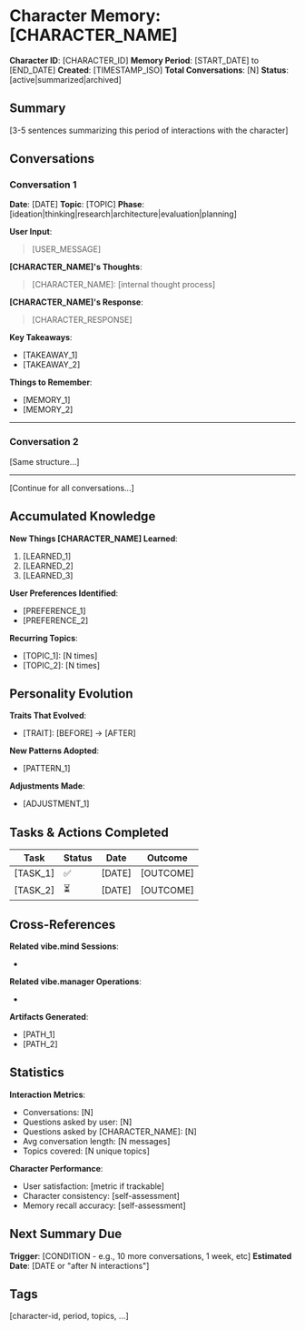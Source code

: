 # Character Memory: [CHARACTER_NAME]

**Character ID**: [CHARACTER_ID]
**Memory Period**: [START_DATE] to [END_DATE]
**Created**: [TIMESTAMP_ISO]
**Total Conversations**: [N]
**Status**: [active|summarized|archived]

## Summary

[3-5 sentences summarizing this period of interactions with the character]

## Conversations

### Conversation 1
**Date**: [DATE]
**Topic**: [TOPIC]
**Phase**: [ideation|thinking|research|architecture|evaluation|planning]

**User Input**:
> [USER_MESSAGE]

**[CHARACTER_NAME]'s Thoughts**:
> [CHARACTER_NAME]: [internal thought process]

**[CHARACTER_NAME]'s Response**:
> [CHARACTER_RESPONSE]

**Key Takeaways**:
- [TAKEAWAY_1]
- [TAKEAWAY_2]

**Things to Remember**:
- [MEMORY_1]
- [MEMORY_2]

---

### Conversation 2
[Same structure...]

---

[Continue for all conversations...]

## Accumulated Knowledge

**New Things [CHARACTER_NAME] Learned**:
1. [LEARNED_1]
2. [LEARNED_2]
3. [LEARNED_3]

**User Preferences Identified**:
- [PREFERENCE_1]
- [PREFERENCE_2]

**Recurring Topics**:
- [TOPIC_1]: [N times]
- [TOPIC_2]: [N times]

## Personality Evolution

**Traits That Evolved**:
- [TRAIT]: [BEFORE] → [AFTER]

**New Patterns Adopted**:
- [PATTERN_1]

**Adjustments Made**:
- [ADJUSTMENT_1]

## Tasks & Actions Completed

| Task | Status | Date | Outcome |
|------|--------|------|---------|
| [TASK_1] | ✅ | [DATE] | [OUTCOME] |
| [TASK_2] | ⏳ | [DATE] | [OUTCOME] |

## Cross-References

**Related vibe.mind Sessions**:
- [SESSION_ID]: [TOPIC]

**Related vibe.manager Operations**:
- [WORKFLOW_ID]: [ACTION]

**Artifacts Generated**:
- [PATH_1]
- [PATH_2]

## Statistics

**Interaction Metrics**:
- Conversations: [N]
- Questions asked by user: [N]
- Questions asked by [CHARACTER_NAME]: [N]
- Avg conversation length: [N messages]
- Topics covered: [N unique topics]

**Character Performance**:
- User satisfaction: [metric if trackable]
- Character consistency: [self-assessment]
- Memory recall accuracy: [self-assessment]

## Next Summary Due

**Trigger**: [CONDITION - e.g., 10 more conversations, 1 week, etc]
**Estimated Date**: [DATE or "after N interactions"]

## Tags

[character-id, period, topics, ...]

